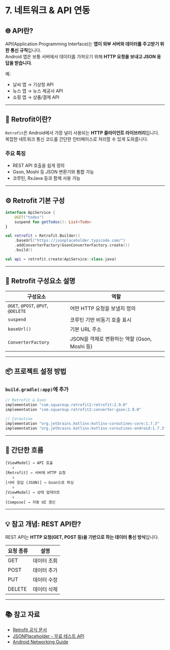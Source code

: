 # 7. 네트워크 & API 연동

## 🌐 API란?

API(Application Programming Interface)는 **앱이 외부 서버와 데이터를 주고받기 위한 통신 규칙**입니다.  
Android 앱은 보통 서버에서 데이터를 가져오기 위해 **HTTP 요청을 보내고 JSON 응답을 받습니다.**

예:
- 날씨 앱 → 기상청 API
- 뉴스 앱 → 뉴스 제공사 API
- 쇼핑 앱 → 상품/결제 API

---

## 🚀 Retrofit이란?

`Retrofit`은 Android에서 가장 널리 사용되는 **HTTP 클라이언트 라이브러리**입니다.  
복잡한 네트워크 통신 코드를 간단한 인터페이스로 처리할 수 있게 도와줍니다.

### 주요 특징
- REST API 호출을 쉽게 정의
- Gson, Moshi 등 JSON 변환기와 통합 가능
- 코루틴, RxJava 등과 함께 사용 가능

---

## ⚙️ Retrofit 기본 구성

```kotlin
interface ApiService {
    @GET("todos")
    suspend fun getTodos(): List<Todo>
}
````

```kotlin
val retrofit = Retrofit.Builder()
    .baseUrl("https://jsonplaceholder.typicode.com/")
    .addConverterFactory(GsonConverterFactory.create())
    .build()

val api = retrofit.create(ApiService::class.java)
```

---

## 🧩 Retrofit 구성요소 설명

| 구성요소                               | 역할                                |
| ---------------------------------- | --------------------------------- |
| `@GET`, `@POST`, `@PUT`, `@DELETE` | 어떤 HTTP 요청을 보낼지 정의                |
| `suspend`                          | 코루틴 기반 비동기 호출 표시                  |
| `baseUrl()`                        | 기본 URL 주소                         |
| `ConverterFactory`                 | JSON을 객체로 변환하는 역할 (Gson, Moshi 등) |

---

## 📦 프로젝트 설정 방법

### `build.gradle(:app)`에 추가

```gradle
// Retrofit & Gson
implementation "com.squareup.retrofit2:retrofit:2.9.0"
implementation "com.squareup.retrofit2:converter-gson:2.9.0"

// Coroutine
implementation "org.jetbrains.kotlinx:kotlinx-coroutines-core:1.7.3"
implementation "org.jetbrains.kotlinx:kotlinx-coroutines-android:1.7.3"
```

---

## 🧭 간단한 흐름

```
[ViewModel] → API 호출
   ↓
[Retrofit] → 서버에 HTTP 요청
   ↓
[서버 응답 (JSON)] → Gson으로 파싱
   ↓
[ViewModel] → 상태 업데이트
   ↓
[Compose] → 자동 UI 갱신
```

---

## 💡 참고 개념: REST API란?

REST API는 **HTTP 요청(GET, POST 등)을 기반으로 하는 데이터 통신 방식**입니다.

| 요청 종류  | 설명     |
| ------ | ------ |
| GET    | 데이터 조회 |
| POST   | 데이터 추가 |
| PUT    | 데이터 수정 |
| DELETE | 데이터 삭제 |

---

## 📚 참고 자료

* [Retrofit 공식 문서](https://square.github.io/retrofit/)
* [JSONPlaceholder - 무료 테스트 API](https://jsonplaceholder.typicode.com/)
* [Android Networking Guide](https://developer.android.com/training/volley)
